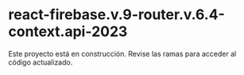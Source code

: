 # react-firebase.v.9-router.v.6.4-context.api-2023
Este proyecto está en construcción. Revise las ramas para acceder al código actualizado.
